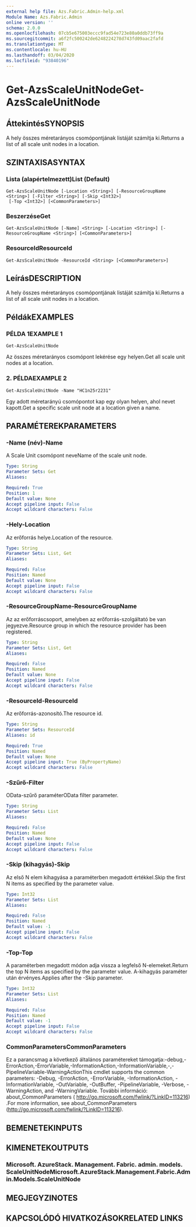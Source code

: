 ```yaml
---
external help file: Azs.Fabric.Admin-help.xml
Module Name: Azs.Fabric.Admin
online version: ''
schema: 2.0.0
ms.openlocfilehash: 07cb5e675003eccc9fad54e723e80a0ddb73ff9a
ms.sourcegitcommit: a6f2fc500242de6248224278d743fd09aac2fafd
ms.translationtype: MT
ms.contentlocale: hu-HU
ms.lasthandoff: 03/04/2020
ms.locfileid: "93840196"
---
```

# <span data-ttu-id="18275-101">Get-AzsScaleUnitNode</span><span class="sxs-lookup"><span data-stu-id="18275-101">Get-AzsScaleUnitNode</span></span>

## <span data-ttu-id="18275-102">Áttekintés</span><span class="sxs-lookup"><span data-stu-id="18275-102">SYNOPSIS</span></span>
<span data-ttu-id="18275-103">A hely összes méretarányos csomópontjának listáját számítja ki.</span><span class="sxs-lookup"><span data-stu-id="18275-103">Returns a list of all scale unit nodes in a location.</span></span>

## <span data-ttu-id="18275-104">SZINTAXISA</span><span class="sxs-lookup"><span data-stu-id="18275-104">SYNTAX</span></span>

### <span data-ttu-id="18275-105">Lista (alapértelmezett)</span><span class="sxs-lookup"><span data-stu-id="18275-105">List (Default)</span></span>
```
Get-AzsScaleUnitNode [-Location <String>] [-ResourceGroupName <String>] [-Filter <String>] [-Skip <Int32>]
 [-Top <Int32>] [<CommonParameters>]
```

### <span data-ttu-id="18275-106">Beszerzése</span><span class="sxs-lookup"><span data-stu-id="18275-106">Get</span></span>
```
Get-AzsScaleUnitNode [-Name] <String> [-Location <String>] [-ResourceGroupName <String>] [<CommonParameters>]
```

### <span data-ttu-id="18275-107">ResourceId</span><span class="sxs-lookup"><span data-stu-id="18275-107">ResourceId</span></span>
```
Get-AzsScaleUnitNode -ResourceId <String> [<CommonParameters>]
```

## <span data-ttu-id="18275-108">Leírás</span><span class="sxs-lookup"><span data-stu-id="18275-108">DESCRIPTION</span></span>
<span data-ttu-id="18275-109">A hely összes méretarányos csomópontjának listáját számítja ki.</span><span class="sxs-lookup"><span data-stu-id="18275-109">Returns a list of all scale unit nodes in a location.</span></span>

## <span data-ttu-id="18275-110">Példák</span><span class="sxs-lookup"><span data-stu-id="18275-110">EXAMPLES</span></span>

### <span data-ttu-id="18275-111">PÉLDA 1</span><span class="sxs-lookup"><span data-stu-id="18275-111">EXAMPLE 1</span></span>
```
Get-AzsScaleUnitNode
```

<span data-ttu-id="18275-112">Az összes méretarányos csomópont lekérése egy helyen.</span><span class="sxs-lookup"><span data-stu-id="18275-112">Get all scale unit nodes at a location.</span></span>

### <span data-ttu-id="18275-113">2. PÉLDA</span><span class="sxs-lookup"><span data-stu-id="18275-113">EXAMPLE 2</span></span>
```
Get-AzsScaleUnitNode -Name "HC1n25r2231"
```

<span data-ttu-id="18275-114">Egy adott méretarányú csomópontot kap egy olyan helyen, ahol nevet kapott.</span><span class="sxs-lookup"><span data-stu-id="18275-114">Get a specific scale unit node at a location given a name.</span></span>

## <span data-ttu-id="18275-115">PARAMÉTEREK</span><span class="sxs-lookup"><span data-stu-id="18275-115">PARAMETERS</span></span>

### <span data-ttu-id="18275-116">-Name (név)</span><span class="sxs-lookup"><span data-stu-id="18275-116">-Name</span></span>
<span data-ttu-id="18275-117">A Scale Unit csomópont neve</span><span class="sxs-lookup"><span data-stu-id="18275-117">Name of the scale unit node.</span></span>

```yaml
Type: String
Parameter Sets: Get
Aliases:

Required: True
Position: 1
Default value: None
Accept pipeline input: False
Accept wildcard characters: False
```

### <span data-ttu-id="18275-118">-Hely</span><span class="sxs-lookup"><span data-stu-id="18275-118">-Location</span></span>
<span data-ttu-id="18275-119">Az erőforrás helye.</span><span class="sxs-lookup"><span data-stu-id="18275-119">Location of the resource.</span></span>

```yaml
Type: String
Parameter Sets: List, Get
Aliases:

Required: False
Position: Named
Default value: None
Accept pipeline input: False
Accept wildcard characters: False
```

### <span data-ttu-id="18275-120">-ResourceGroupName</span><span class="sxs-lookup"><span data-stu-id="18275-120">-ResourceGroupName</span></span>
<span data-ttu-id="18275-121">Az az erőforráscsoport, amelyben az erőforrás-szolgáltató be van jegyezve.</span><span class="sxs-lookup"><span data-stu-id="18275-121">Resource group in which the resource provider has been registered.</span></span>

```yaml
Type: String
Parameter Sets: List, Get
Aliases:

Required: False
Position: Named
Default value: None
Accept pipeline input: False
Accept wildcard characters: False
```

### <span data-ttu-id="18275-122">-ResourceId</span><span class="sxs-lookup"><span data-stu-id="18275-122">-ResourceId</span></span>
<span data-ttu-id="18275-123">Az erőforrás-azonosító.</span><span class="sxs-lookup"><span data-stu-id="18275-123">The resource id.</span></span>

```yaml
Type: String
Parameter Sets: ResourceId
Aliases: id

Required: True
Position: Named
Default value: None
Accept pipeline input: True (ByPropertyName)
Accept wildcard characters: False
```

### <span data-ttu-id="18275-124">-Szűrő</span><span class="sxs-lookup"><span data-stu-id="18275-124">-Filter</span></span>
<span data-ttu-id="18275-125">OData-szűrő paraméter</span><span class="sxs-lookup"><span data-stu-id="18275-125">OData filter parameter.</span></span>

```yaml
Type: String
Parameter Sets: List
Aliases:

Required: False
Position: Named
Default value: None
Accept pipeline input: False
Accept wildcard characters: False
```

### <span data-ttu-id="18275-126">-Skip (kihagyás)</span><span class="sxs-lookup"><span data-stu-id="18275-126">-Skip</span></span>
<span data-ttu-id="18275-127">Az első N elem kihagyása a paraméterben megadott értékkel.</span><span class="sxs-lookup"><span data-stu-id="18275-127">Skip the first N items as specified by the parameter value.</span></span>

```yaml
Type: Int32
Parameter Sets: List
Aliases:

Required: False
Position: Named
Default value: -1
Accept pipeline input: False
Accept wildcard characters: False
```

### <span data-ttu-id="18275-128">-Top</span><span class="sxs-lookup"><span data-stu-id="18275-128">-Top</span></span>
<span data-ttu-id="18275-129">A paraméterben megadott módon adja vissza a legfelső N-elemeket.</span><span class="sxs-lookup"><span data-stu-id="18275-129">Return the top N items as specified by the parameter value.</span></span>
<span data-ttu-id="18275-130">A-kihagyás paraméter után érvényes.</span><span class="sxs-lookup"><span data-stu-id="18275-130">Applies after the -Skip parameter.</span></span>

```yaml
Type: Int32
Parameter Sets: List
Aliases:

Required: False
Position: Named
Default value: -1
Accept pipeline input: False
Accept wildcard characters: False
```

### <span data-ttu-id="18275-131">CommonParameters</span><span class="sxs-lookup"><span data-stu-id="18275-131">CommonParameters</span></span>
<span data-ttu-id="18275-132">Ez a parancsmag a következő általános paramétereket támogatja:-debug,-ErrorAction,-ErrorVariable,-InformationAction,-InformationVariable,-,-PipelineVariable-WarningAction</span><span class="sxs-lookup"><span data-stu-id="18275-132">This cmdlet supports the common parameters: -Debug, -ErrorAction, -ErrorVariable, -InformationAction, -InformationVariable, -OutVariable, -OutBuffer, -PipelineVariable, -Verbose, -WarningAction, and -WarningVariable.</span></span> <span data-ttu-id="18275-133">További információ: about_CommonParameters ( http://go.microsoft.com/fwlink/?LinkID=113216) .</span><span class="sxs-lookup"><span data-stu-id="18275-133">For more information, see about_CommonParameters (http://go.microsoft.com/fwlink/?LinkID=113216).</span></span>

## <span data-ttu-id="18275-134">BEMENETEK</span><span class="sxs-lookup"><span data-stu-id="18275-134">INPUTS</span></span>

## <span data-ttu-id="18275-135">KIMENETEK</span><span class="sxs-lookup"><span data-stu-id="18275-135">OUTPUTS</span></span>

### <span data-ttu-id="18275-136">Microsoft. AzureStack. Management. Fabric. admin. models. ScaleUnitNode</span><span class="sxs-lookup"><span data-stu-id="18275-136">Microsoft.AzureStack.Management.Fabric.Admin.Models.ScaleUnitNode</span></span>

## <span data-ttu-id="18275-137">MEGJEGYZI</span><span class="sxs-lookup"><span data-stu-id="18275-137">NOTES</span></span>

## <span data-ttu-id="18275-138">KAPCSOLÓDÓ HIVATKOZÁSOK</span><span class="sxs-lookup"><span data-stu-id="18275-138">RELATED LINKS</span></span>
